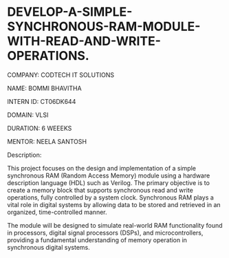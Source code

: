 # DEVELOP-A-SIMPLE-SYNCHRONOUS-RAM-MODULE-WITH-READ-AND-WRITE-OPERATIONS.


COMPANY: CODTECH IT SOLUTIONS

NAME: BOMMI BHAVITHA

INTERN ID: CT06DK644

DOMAIN: VLSI

DURATION: 6 WEEEKS

MENTOR: NEELA SANTOSH



Description: 

 This project focuses on the design and implementation of a simple synchronous RAM (Random Access Memory) module using a hardware description language (HDL) such as Verilog. The primary objective is to create a memory block that supports synchronous read and write operations, fully controlled by a system clock. Synchronous RAM plays a vital role in digital systems by allowing data to be stored and retrieved in an organized, time-controlled manner.

The module will be designed to simulate real-world RAM functionality found in processors, digital signal processors (DSPs), and microcontrollers, providing a fundamental understanding of memory operation in synchronous digital systems.
